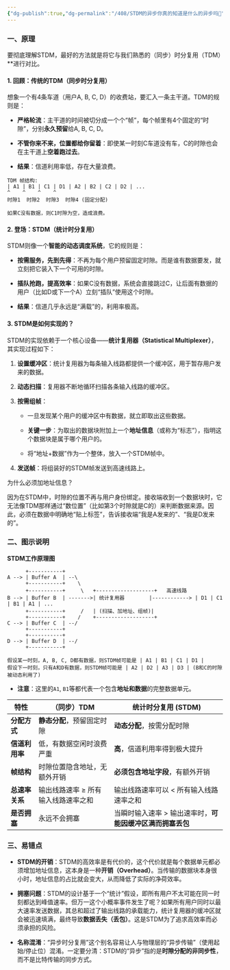 ```yaml
---
{"dg-publish":true,"dg-permalink":"/408/STDM的异步你真的知道是什么的异步吗🤔","permalink":"/408/STDM的异步你真的知道是什么的异步吗🤔/"}
---
```



### 一、原理

要彻底理解STDM，最好的方法就是将它与我们熟悉的（同步）时分复用（TDM）**进行对比。

#### 1. 回顾：传统的TDM（同步时分复用）

想象一个有4条车道（用户A, B, C, D）的收费站，要汇入一条主干道。TDM的规则是：

- **严格轮流**：主干道的时间被切分成一个个“帧”，每个帧里有4个固定的“时隙”，分别**永久预留**给A, B, C, D。
    
- **不管你来不来，位置都给你留着**：即使某一时刻C车道没有车，C的时隙也会在主干道上**空着跑过去**。
    
- **结果**：信道利用率低，存在大量浪费。
    

```
TDM 帧结构:
| A1 | B1 | C1 | D1 | A2 | B2 | C2 | D2 | ...
^    ^    ^    ^
时隙1  时隙2  时隙3  时隙4 (固定分配)

如果C没有数据，则C1时隙为空，造成浪费。
```

#### 2. 登场：STDM（统计时分复用）

STDM则像一个**智能的动态调度系统**，它的规则是：

- **按需服务，先到先得**：不再为每个用户预留固定时隙。而是谁有数据要发，就立刻把它装入下一个可用的时隙。
    
- **插队抢跑，提高效率**：如果C没有数据，系统会直接跳过C，让后面有数据的用户（比如D或下一个A）立刻“插队”使用这个时隙。
    
- **结果**：信道几乎永远是“满载”的，利用率极高。
    

#### 3. STDM是如何实现的？

STDM的实现依赖于一个核心设备——**统计复用器（Statistical Multiplexer）**，其实现过程如下：

1. **设置缓冲区**：统计复用器为每条输入线路都提供一个缓冲区，用于暂存用户发来的数据。
    
2. **动态扫描**：复用器不断地循环扫描各条输入线路的缓冲区。
    
3. **按需组帧**：
    
    - 一旦发现某个用户的缓冲区中有数据，就立即取出这些数据。
        
    - **关键一步**：为取出的数据块附加上一个**地址信息**（或称为“标志”），指明这个数据块是属于哪个用户的。
        
    - 将“地址+数据”作为一个整体，放入一个STDM帧中。
        
4. **发送帧**：将组装好的STDM帧发送到高速线路上。
    

为什么必须加地址信息？

因为在STDM中，时隙的位置不再与用户身份绑定。接收端收到一个数据块时，它无法像TDM那样通过“数位置”（比如第3个时隙就是C的）来判断数据来源。因此，必须在数据中明确地“贴上标签”，告诉接收端“我是A发来的”、“我是D发来的”。

### 二、图示说明

**STDM工作原理图**

```
      +-----------+
A --> | Buffer A  | --\
      +-----------+    \
      +-----------+     \   +-------------------+   高速线路
B --> | Buffer B  | ------->| 统计复用器        |------------> | D1 | C1 | B1 | A1 | ...
      +-----------+     /   | (扫描、加地址、组帧)|
      +-----------+    /    +-------------------+
C --> | Buffer C  | --/
      +-----------+
      +-----------+
D --> | Buffer D  | --/
      +-----------+

假设某一时刻，A, B, C, D都有数据，则STDM帧可能是 | A1 | B1 | C1 | D1 |
假设下一时刻，只有A和D有数据，则STDM帧可能是 | A2 | D2 | A3 | D3 | (B和C的时隙被动态利用了)
```

- **注意**：这里的`A1`, `B1`等都代表一个包含**地址和数据**的完整数据单元。

|特性|（同步）TDM|统计时分复用 (STDM)|
|---|---|---|
|**分配方式**|**静态分配**，预留固定时隙|**动态分配**，按需分配时隙|
|**信道利用率**|低，有数据空闲时浪费严重|**高**，信道利用率得到极大提升|
|**帧结构**|时隙位置隐含地址，无额外开销|**必须包含地址字段**，有额外开销|
|**总速率关系**|输出线路速率 ≥ 所有输入线路速率之和|输出线路速率可以 < 所有输入线路速率之和|
|**是否拥塞**|永远不会拥塞|当瞬时输入速率 > 输出速率时，**可能因缓冲区满而拥塞丢包**|
### 三、易错点

- **STDM的开销**：STDM的高效率是有代价的，这个代价就是每个数据单元都必须增加地址信息，这本身是一种**开销（Overhead）**。当传输的数据块本身很小时，地址信息的占比就会变大，从而降低了实际的净荷效率。
    
- **拥塞问题**：STDM的设计基于一个“统计”假设，即所有用户不太可能在同一时刻都达到峰值速率。但万一这个小概率事件发生了呢？如果所有用户同时以最大速率发送数据，其总和超过了输出线路的承载能力，统计复用器的缓冲区就会被迅速填满，最终导致**数据丢失（丢包）**。这是STDM为了追求高效率而必须承担的风险。
    
- **名称混淆**：“异步时分复用”这个别名容易让人与物理层的“异步传输”（使用起始/停止位）混淆。一定要分清：STDM的“异步”指的是**时隙分配的非同步性**，而不是比特传输的同步方式。
